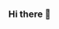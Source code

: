 ### Hi there 👋

<script src="https://embed.github.com/view/3d/remcodewlde/remcodewlde/main/remcodewlde-2020 (1).stl"></script>



<!--
**RemcoDewlde/RemcoDewlde** is a ✨ _special_ ✨ repository because its `README.md` (this file) appears on your GitHub profile.

Here are some ideas to get you started:

- 🔭 I’m currently working on ...
- 🌱 I’m currently learning ...
- 👯 I’m looking to collaborate on ...
- 🤔 I’m looking for help with ...
- 💬 Ask me about ...
- 📫 How to reach me: ...
- 😄 Pronouns: ...
- ⚡ Fun fact: ...
-->
